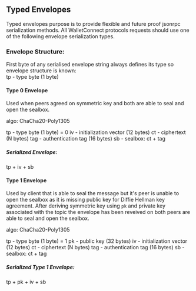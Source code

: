 ## Typed Envelopes
Typed envelopes purpose is to provide flexible and future proof jsonrpc serialization methods. All WalletConnect protocols requests should use one of the following envelope serialization types.

### Envelope Structure:
First byte of any serialised envelope string always defines its type so envelope structure is known:  
tp - type byte (1 byte)

#### Type 0 Envelope
Used when peers agreed on symmetric key and both are able to seal and open the sealbox. 

algo: ChaCha20-Poly1305
 
tp - type byte (1 byte) = 0
iv - initialization vector (12 bytes)
ct - ciphertext (N bytes)
tag - authentication tag (16 bytes)
sb - sealbox: ct + tag

##### Serialized Envelope:
tp + iv + sb

#### Type 1 Envelope
Used by client that is able to seal the message but it's peer is unable to open the sealbox as it is missing public key for Diffie Hellman key agreement. After deriving symmetric key using `pk` and private key associated with the topic the envelope has been reveived on both peers are able to seal and open the sealbox.

algo: ChaCha20-Poly1305 

tp - type byte (1 byte) = 1
pk - public key (32 bytes)
iv - initialization vector (12 bytes)
ct - ciphertext (N bytes)
tag - authentication tag (16 bytes)
sb - sealbox: ct + tag

##### Serialized Type 1 Envelope:
tp + pk + iv + sb
